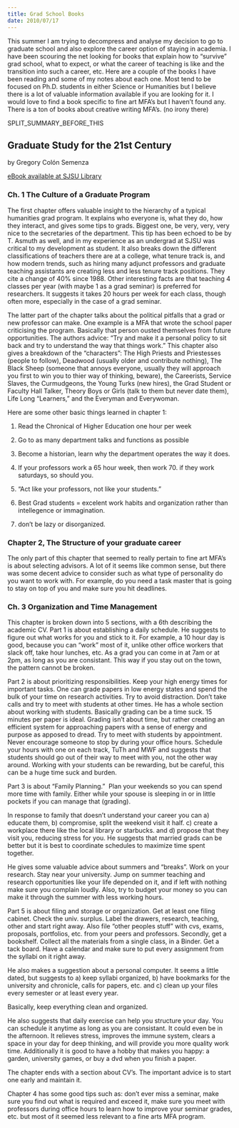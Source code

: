 ```yaml
---
title: Grad School Books
date: 2010/07/17
---
```


This summer I am trying to decompress and analyse my decision to go to graduate school and also explore the career option of staying in academia. I have been scouring the net looking for books that explain how to “survive” grad school, what to expect, or what the career of teaching is like and the transition into such a career, etc. Here are a couple of the books I have been reading and some of my notes about each one. Most tend to be focused on Ph.D. students in either Science or Humanities but I believe there is a lot of valuable information available if you are looking for it. I would love to find a book specific to fine art MFA’s but I haven’t found any. There is a ton of books about creative writing MFA’s. (no irony there)

SPLIT\_SUMMARY\_BEFORE\_THIS

## Graduate Study for the 21st Century
by Gregory Colón Semenza


[eBook available at SJSU Library](http://site.ebrary.com.libaccess.sjlibrary.org/lib/sjsu/docDetail.action?docID=10135412)


### Ch. 1 The Culture of a Graduate Program


The first chapter offers valuable insight to the hierarchy of a typical humanities grad program. It explains who everyone is, what they do, how they interact, and gives some tips to grads. Biggest one, be very, very, very nice to the secretaries of the department. This tip has been echoed to be by T. Asmuth as well, and in my experience as an undergrad at SJSU was critical to my development as student. It also breaks down the different classifications of teachers there are at a college, what tenure track is, and how modern trends, such as hiring many adjunct professors and graduate teaching assistants are creating less and less tenure track positions. They cite a change of 40% since 1988. Other interesting facts are that teaching 4 classes per year (with maybe 1 as a grad seminar) is preferred for researchers. It suggests it takes 20 hours per week for each class, though often more, especially in the case of a grad seminar.

The latter part of the chapter talks about the political pitfalls that a grad or new professor can make. One example is a MFA that wrote the school paper criticising the program. Basically that person ousted themselves from future opportunities. The authors advice: “Try and make it a personal policy to sit back and try to understand the way that things work.” This chapter also gives a breakdown of the “characters”: The High Priests and Priestesses (people to follow), Deadwood (usually older and contribute nothing), The Black Sheep (someone that annoys everyone, usually they will approach you first to win you to thier way of thinking, beware), the Careerists, Service Slaves, the Curmudgeons, the Young Turks (new hires), the Grad Student or Faculty Hall Talker, Theory Boys or Girls (talk to them but never date them), Life Long “Learners,” and the Everyman and Everywoman.

Here are some other basic things learned in chapter 1:



	
  1. Read the Chronical of Higher Education one hour per week

	
  2. Go to as many department talks and functions as possible

	
  3. Become a historian, learn why the department operates the way it does.

	
  4. If your professors work a 65 hour week, then work 70. if they work saturdays, so should you.

	
  5. “Act like your professors, not like your students.”

	
  6. Best Grad students = excelent work habits and organization rather than intellegence or immagination.

	
  7. don’t be lazy or disorganized.




### Chapter 2, The Structure of your graduate career


The only part of this chapter that seemed to really pertain to fine art MFA’s is about selecting advisors. A lot of it seems like common sense, but there was some decent advice to consider such as what type of personality do you want to work with. For example, do you need a task master that is going to stay on top of you and make sure you hit deadlines.


### Ch. 3 Organization and Time Management


This chapter is broken down into 5 sections, with a 6th describing the academic CV. Part 1 is about establishing a daily schedule. He suggests to figure out what works for you and stick to it. For example, a 10 hour day is good, because you can “work” most of it, unlike other office workers that slack off, take hour lunches, etc. As a grad you can come in at 7am or at 2pm, as long as you are consistant. This way if you stay out on the town, the pattern cannot be broken.

Part 2 is about prioritizing responsibilities. Keep your high energy times for important tasks. One can grade papers in low energy states and spend the bulk of your time on research activities. Try to avoid distraction. Don’t take calls and try to meet with students at other times. He has a whole section about working with students. Basically grading can be a time suck. 15 minutes per paper is ideal. Grading isn’t about time, but rather creating an efficient system for approaching papers with a sense of energy and purpose as apposed to dread. Try to meet with students by appointment. Never encourage someone to stop by during your office hours. Schedule your hours with one on each track, TuTh and MWF and suggests that students should go out of their way to meet with you, not the other way around. Working with your students can be rewarding, but be careful, this can be a huge time suck and burden.

Part 3 is about “Family Planning.”  Plan your weekends so you can spend more time with family. Either while your spouse is sleeping in or in little pockets if you can manage that (grading).

In response to family that doesn’t understand your career you can a) educate them, b) compromise, split the weekend visit it half. c) create a workplace there like the local library or starbucks. and d) propose that they visit you, reducing stress for you. He suggests that married grads can be better but it is best to coordinate schedules to maximize time spent together.

He gives some valuable advice about summers and “breaks”. Work on your research. Stay near your university. Jump on summer teaching and research opportunities like your life depended on it, and if left with nothing make sure you complain loudly. Also, try to budget your money so you can make it through the summer with less working hours.

Part 5 is about filing and storage or organization. Get at least one filing cabinet. Check the univ. surplus. Label the drawers, research, teaching, other and start right away. Also file “other peoples stuff” with cvs, exams, proposals, portfolios, etc. from your peers and professors. Secondly, get a bookshelf. Collect all the materials from a single class, in a Binder. Get a tack board. Have a calendar and make sure to put every assignment from the syllabi on it right away.

He also makes a suggestion about a personal computer. It seems a little dated, but suggests to a) keep syllabi organized, b) have bookmarks for the university and chronicle, calls for papers, etc. and c) clean up your files every semester or at least every year.

Basically, keep everything clean and organized.

He also suggests that daily exercise can help you structure your day. You can schedule it anytime as long as you are consistant. It could even be in the afternoon. It relieves stress, improves the immune system, clears a space in your day for deep thinking, and will provide you more quality work time. Additionally it is good to have a hobby that makes you happy: a garden, university games, or buy a dvd when you finish a paper.

The chapter ends with a section about CV’s. The important advice is to start one early and maintain it.

Chapter 4 has some good tips such as: don’t ever miss a seminar, make sure you find out what is required and exceed it, make sure you meet with professors during office hours to learn how to improve your seminar grades, etc. but most of it seemed less relevant to a fine arts MFA program.
